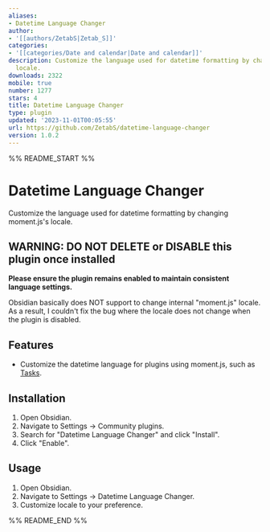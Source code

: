 ```yaml
---
aliases:
- Datetime Language Changer
author:
- '[[authors/ZetabS|Zetab_S]]'
categories:
- '[[categories/Date and calendar|Date and calendar]]'
description: Customize the language used for datetime formatting by changing moment.js's
  locale.
downloads: 2322
mobile: true
number: 1277
stars: 4
title: Datetime Language Changer
type: plugin
updated: '2023-11-01T00:05:55'
url: https://github.com/ZetabS/datetime-language-changer
version: 1.0.2
---
```


%% README_START %%

# Datetime Language Changer

Customize the language used for datetime formatting by changing moment.js's locale.

## WARNING: DO NOT DELETE or DISABLE this plugin once installed

**Please ensure the plugin remains enabled to maintain consistent language settings.**

Obsidian basically does NOT support to change internal "moment.js" locale.
As a result, I couldn't fix the bug where the locale does not change when the plugin is disabled.

## Features

- Customize the datetime language for plugins using moment.js, such as [Tasks](https://github.com/obsidian-tasks-group/obsidian-tasks).

## Installation

1. Open Obsidian.
2. Navigate to Settings → Community plugins.
3. Search for "Datetime Language Changer" and click "Install".
4. Click "Enable".

## Usage

1. Open Obsidian.
2. Navigate to Settings → Datetime Language Changer.
3. Customize locale to your preference.


%% README_END %%